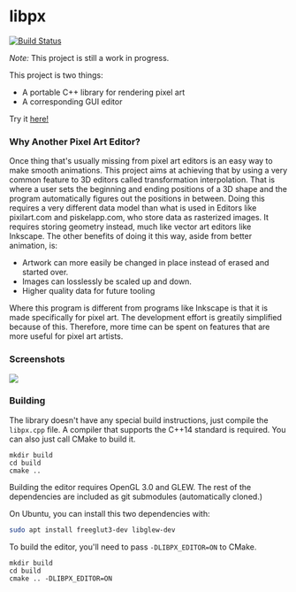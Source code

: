 # libpx

[![Build Status](https://travis-ci.org/tay10r/libpx.svg?branch=master)](https://travis-ci.org/tay10r/libpx)

*Note:* This project is still a work in progress.

This project is two things:

 - A portable C++ library for rendering pixel art
 - A corresponding GUI editor

Try it [here!](https://tay10r.github.io/libpx_site/editor/pxedit_browser.html)

### Why Another Pixel Art Editor?

Once thing that's usually missing from pixel art editors is an easy way to make smooth animations.
This project aims at achieving that by using a very common feature to 3D editors called transformation interpolation.
That is where a user sets the beginning and ending positions of a 3D shape and the program automatically figures out the positions in between.
Doing this requires a very different data model than what is used in Editors like pixilart.com and piskelapp.com, who store data as rasterized images.
It requires storing geometry instead, much like vector art editors like Inkscape.
The other benefits of doing it this way, aside from better animation, is:

 - Artwork can more easily be changed in place instead of erased and started over.
 - Images can losslessly be scaled up and down.
 - Higher quality data for future tooling

Where this program is different from programs like Inkscape is that
it is made specifically for pixel art. The development effort is greatily
simplified because of this. Therefore, more time can be spent on features
that are more useful for pixel art artists.

### Screenshots

![](https://user-images.githubusercontent.com/4486381/85635807-77abca80-b644-11ea-87a5-82288fec4d10.png)

### Building

The library doesn't have any special build instructions, just compile the `libpx.cpp` file.
A compiler that supports the C++14 standard is required.
You can also just call CMake to build it.

```
mkdir build
cd build
cmake ..
```

Building the editor requires OpenGL 3.0 and GLEW. The rest of the dependencies are included as git submodules (automatically cloned.)

On Ubuntu, you can install this two dependencies with:

```bash
sudo apt install freeglut3-dev libglew-dev
```

To build the editor, you'll need to pass `-DLIBPX_EDITOR=ON` to CMake.

```
mkdir build
cd build
cmake .. -DLIBPX_EDITOR=ON
```

